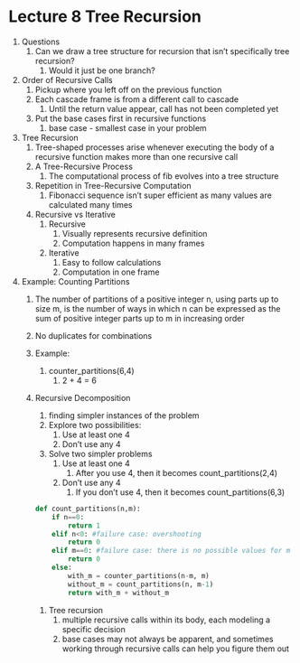 # Lecture 8 Tree Recursion

1. Questions
    1. Can we draw a tree structure for recursion that isn’t specifically tree recursion?
        1. Would it just be one branch?
2. Order of Recursive Calls
    1. Pickup where you left off on the previous function
    2. Each cascade frame is from a different call to cascade
        1. Until the return value appear, call has not been completed yet
    3. Put the base cases first in recursive functions
        1. base case - smallest case in your problem
3. Tree Recursion
    1. Tree-shaped processes arise whenever executing the body of a recursive function makes more than one recursive call
    2. A Tree-Recursive Process
        1. The computational process of fib evolves into a tree structure
    3. Repetition in Tree-Recursive Computation
        1. Fibonacci sequence isn’t super efficient as many values are calculated many times
    4. Recursive vs Iterative
        1. Recursive
            1. Visually represents recursive definition
            2. Computation happens in many frames
        2. Iterative
            1. Easy to follow calculations
            2. Computation in one frame
4. Example: Counting Partitions
    1. The number of partitions of a positive integer n, using parts up to size m, is the number of ways in which n can be expressed as the sum of positive integer parts up to m in increasing order
    2. No duplicates for combinations
    3. Example:
        1. counter_partitions(6,4)
            1. 2 + 4 = 6
    4. Recursive Decomposition
        1. finding simpler instances of the problem
        2. Explore two possibilities:
            1. Use at least one 4
            2. Don’t use any 4
        3. Solve two simpler problems
            1. Use at least one 4
                1. After you use 4, then it becomes count_partitions(2,4)
            2. Don’t use any 4
                1. If you don’t use 4, then it becomes count_partitions(6,3)
        
        ```python
        def count_partitions(n,m):
        	if n==0:
        		return 1
        	elif n<0: #failure case: overshooting
        		return 0
        	elif m==0: #failure case: there is no possible values for m when it is 0
        		return 0
        	else:
        		with_m = counter_partitions(n-m, m)
        		without_m = count_partitions(n, m-1)
        		return with_m + without_m
        ```
        
        1. Tree recursion
            1. multiple recursive calls within its body, each modeling a specific decision
            2. base cases may not always be apparent, and sometimes working through recursive calls can help you figure them out